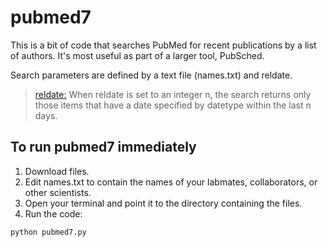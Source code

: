 # pubmed7
This is a bit of code that searches PubMed for recent publications by a list of authors. It's most useful as part of a larger tool, PubSched.

Search parameters are defined by a text file (names.txt) and reldate.

> <a href="https://www.ncbi.nlm.nih.gov/books/NBK25499/">reldate:</a> When reldate is set to an integer n, the search returns only those items that have a date specified by datetype within the last n days.

## To run pubmed7 immediately

1. Download files.
2. Edit names.txt to contain the names of your labmates, collaborators, or other scientists.
3. Open your terminal and point it to the directory containing the files.
4. Run the code:
```
python pubmed7.py
```

